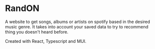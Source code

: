 # RandON

A website to get songs, albums or artists on spotify based in the desired music genre. It takes into account your saved data to try to recommend thing you doesn't heard before.

Created with React, Typescript and MUI.
